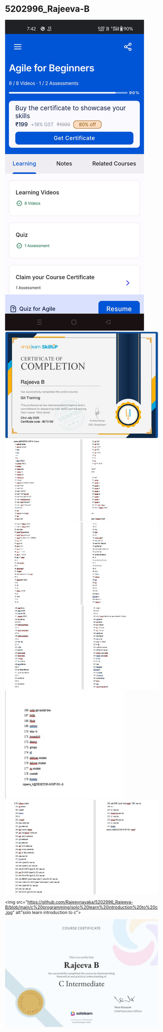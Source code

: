 # 5202996_Rajeeva-B
<img src="https://github.com/Rajeevnayaka/5202996_Rajeeva-B/blob/main/SDLC/agile%20certificate.jpg" alt="agile certificate">

<img src="https://github.com/Rajeevnayaka/5202996_Rajeeva-B/blob/main/git/git%20training%20certificate.jpg" alt="git certificate">

<img src="https://github.com/Rajeevnayaka/5202996_Rajeeva-B/blob/main/linux/linux1.JPG" alt="linux commends">

<img src="https://github.com/Rajeevnayaka/5202996_Rajeeva-B/blob/main/linux/linux2.JPG" alt="linux commends2">

<img src="https://github.com/Rajeevnayaka/5202996_Rajeeva-B/blob/main/linux/linux3.JPG" alt="linux commend3">

<img src="https://github.com/Rajeevnayaka/5202996_Rajeeva-B/blob/main/linux/linux4.JPG" alt="linux commend4">

<img src="https://github.com/Rajeevnayaka/5202996_Rajeeva-B/blob/main/linux/linux5.JPG" alt="linux commend5">

<img 
src="https://github.com/Rajeevnayaka/5202996_Rajeeva-B/blob/main/c%20programming/solo%20learn%20introduction%20to%20c.jpg" alt"solo learn introduction to c">

<img src="https://github.com/Rajeevnayaka/5202996_Rajeeva-B/blob/main/c%20programming/solo%20learn%20c%20intermediate.jpg" alt="solo learn c intermediate">

